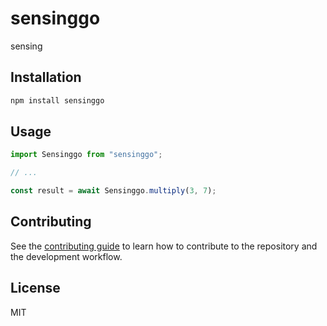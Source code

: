 # sensinggo

sensing

## Installation

```sh
npm install sensinggo
```

## Usage

```js
import Sensinggo from "sensinggo";

// ...

const result = await Sensinggo.multiply(3, 7);
```

## Contributing

See the [contributing guide](CONTRIBUTING.md) to learn how to contribute to the repository and the development workflow.

## License

MIT
